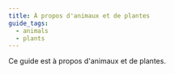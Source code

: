 ```yaml
---
title: À propos d'animaux et de plantes
guide_tags:
  - animals
  - plants
---
```

Ce guide est à propos d'animaux et de plantes.